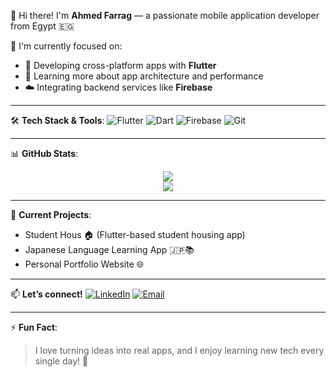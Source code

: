 👋 Hi there! I'm **Ahmed Farrag** — a passionate mobile application developer from Egypt 🇪🇬

🌟 I'm currently focused on:
- 📱 Developing cross-platform apps with **Flutter**
- 🧠 Learning more about app architecture and performance
- ☁️ Integrating backend services like **Firebase**

---

🛠️ **Tech Stack & Tools**:
![Flutter](https://img.shields.io/badge/Flutter-02569B?style=for-the-badge&logo=flutter&logoColor=white)
![Dart](https://img.shields.io/badge/Dart-0175C2?style=for-the-badge&logo=dart&logoColor=white)
![Firebase](https://img.shields.io/badge/Firebase-FFCA28?style=for-the-badge&logo=firebase&logoColor=black)
![Git](https://img.shields.io/badge/Git-F05032?style=for-the-badge&logo=git&logoColor=white)

---

📊 **GitHub Stats**:
<p align="center">
  <img src="https://github-readme-stats.vercel.app/api?username=AhmedFarragTantawy&show_icons=true&theme=tokyonight" />
  <br />
  <img src="https://github-readme-streak-stats.herokuapp.com?user=AhmedFarragTantawy&theme=tokyonight&date_format=M%20j%5B%2C%20Y%5D" />
</p>

---

🎯 **Current Projects**:
- Student Hous 🏠 (Flutter-based student housing app)
- Japanese Language Learning App 🇯🇵📚
- Personal Portfolio Website 🌐

---

📫 **Let’s connect!**
[![LinkedIn](https://img.shields.io/badge/LinkedIn-blue?style=flat&logo=linkedin&logoColor=white)](https://www.linkedin.com/in/your-link-here)
[![Email](https://img.shields.io/badge/Email-D14836?style=flat&logo=gmail&logoColor=white)](mailto:your.email@example.com)

---

⚡ **Fun Fact**:
> I love turning ideas into real apps, and I enjoy learning new tech every single day! 🚀

